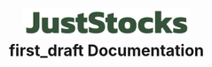 <h1 align="center">
  <a name="logo" href="https://stockup94.herokuapp.com/"><img src="https://github.com/miguelcoria94/picsforjs/blob/main/Screen%20Shot%202020-11-30%20at%208.25.44%20AM.png" alt="Listenuplogo" width="300"></a>
  <br>
  first_draft Documentation
</h1>
